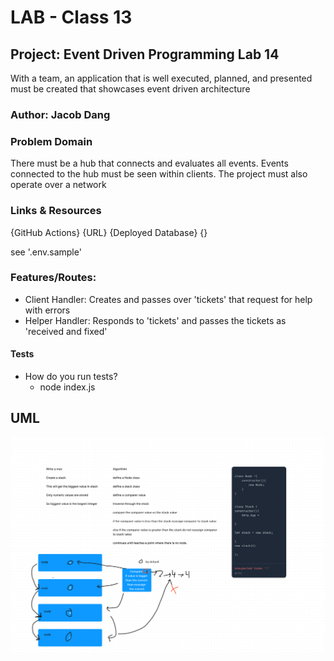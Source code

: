 # LAB - Class 13

## Project: Event Driven Programming Lab 14
With a team, an application that is well executed, planned, and presented must be created that showcases event driven architecture


### Author: Jacob Dang

### Problem Domain
There must be a hub that connects and evaluates all events. Events connected to the hub must be seen within clients. The project must also operate over a network

### Links & Resources
{GitHub Actions} {URL}
{Deployed Database} {}

see '.env.sample'

### Features/Routes:
- Client Handler: Creates and passes over 'tickets' that request for help with errors
- Helper Handler: Responds to 'tickets' and passes the tickets as 'received and fixed'

#### Tests
- How do you run tests?
    - node index.js

## UML
![UML](./images/socket-14.PNG)
